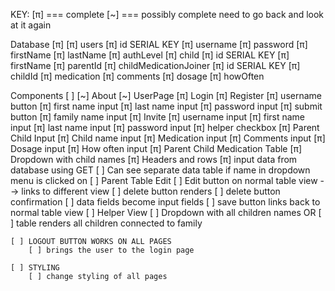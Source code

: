 KEY:
    [π] === complete
    [~] === possibly complete need to go back and look at it again


Database [π]
    [π] users
        [π] id SERIAL KEY
        [π] username
        [π] password
        [π] firstName
        [π] lastName
        [π] authLevel
    [π] child
        [π] id SERIAL KEY
        [π] firstName
        [π] parentId
    [π] childMedicationJoiner
        [π] id SERIAL KEY 
        [π] childId
        [π] medication
        [π] comments
        [π] dosage
        [π] howOften


Components [ ]
    [~] About
    [~] UserPage
    [π] Login 
    [π] Register
        [π] username button
        [π] first name input
        [π] last name input
        [π] password input 
        [π] submit button
        [π] family name input
    [π] Invite
        [π] username input
        [π] first name input
        [π] last name input
        [π] password input
        [π] helper checkbox
    [π] Parent Child Input
        [π] Child name input 
        [π] Medication input 
        [π] Comments input 
        [π] Dosage input 
        [π] How often input 
    [π] Parent Child Medication Table
        [π] Dropdown with child names
        [π] Headers and rows
        [π] input data from database using GET
        [ ] Can see separate data table if name in dropdown menu is clicked on
    [ ] Parent Table Edit
        [ ] Edit button on normal table view --> links to different view
        [ ] delete button renders
        [ ] delete button confirmation
        [ ] data fields become input fields
        [ ] save button links back to normal table view
    [ ] Helper View
        [ ] Dropdown with all children names
            OR
        [ ] table renders all children connected to family

    [ ] LOGOUT BUTTON WORKS ON ALL PAGES
        [ ] brings the user to the login page 

    [ ] STYLING
        [ ] change styling of all pages 